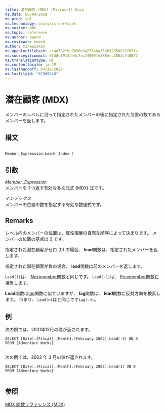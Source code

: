 ```yaml
---
title: 潜在顧客 (MDX) |Microsoft Docs
ms.date: 06/04/2018
ms.prod: sql
ms.technology: analysis-services
ms.custom: mdx
ms.topic: reference
ms.author: owend
ms.reviewer: owend
author: minewiskan
ms.openlocfilehash: cc4d362fbc7656e9427548a352b32d5d8297071e
ms.sourcegitcommit: 6fd8c1914de4c7ac24900fe388ecc7883c740077
ms.translationtype: MT
ms.contentlocale: ja-JP
ms.lasthandoff: 04/26/2020
ms.locfileid: "67905740"
---
```

# <a name="lead-mdx"></a>潜在顧客 (MDX)


  メンバーのレベルに沿って指定されたメンバーの後に指定された位置の数であるメンバーを返します。  
  
## <a name="syntax"></a>構文  
  
```  
  
Member_Expression.Lead( Index )  
```  
  
## <a name="arguments"></a>引数  
 *Member_Expression*  
 メンバーを 1 つ返す有効な多次元式 (MDX) 式です。  
  
 *インデックス*  
 メンバーの位置の数を指定する有効な数値式です。  
  
## <a name="remarks"></a>Remarks  
 レベル内のメンバーの位置は、属性階層の自然な順序によって決まります。 メンバーの位置の基点は 0 です。  
  
 指定された潜在顧客がゼロ (0) の場合、 **lead**関数は、指定されたメンバーを返します。  
  
 指定された潜在顧客が負の場合、 **lead**関数は前のメンバーを返します。  
  
 `Lead(1)`は、 [Nextmember](../mdx/nextmember-mdx.md)関数と同じです。 `Lead(-1)`は、 [Prevmember](../mdx/prevmember-mdx.md)関数に相当します。  
  
 **Lead**関数は[lag](../mdx/lag-mdx.md)関数に似ていますが、 **lag**関数は、 **lead**関数に反対方向を検索します。 つまり、 `Lead(n)`はと同じです`Lag(-n)`。  
  
## <a name="example"></a>例  
 次の例では、2001年12月の値が返されます。  
  
```  
SELECT [Date].[Fiscal].[Month].[February 2002].Lead(-2) ON 0  
FROM [Adventure Works]  
  
```  
  
 次の例では、2002 年 3 月の値が返されます。  
  
```  
SELECT [Date].[Fiscal].[Month].[February 2002].Lead(1) ON 0  
FROM [Adventure Works]  
  
```  
  
## <a name="see-also"></a>参照  
 [MDX 関数リファレンス &#40;MDX&#41;](../mdx/mdx-function-reference-mdx.md)  
  
  
